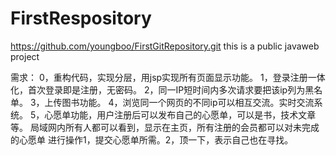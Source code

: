 ﻿FirstRespository
================

https://github.com/youngboo/FirstGitRepository.git
this is a public javaweb project

需求：
0，重构代码，实现分层，用jsp实现所有页面显示功能。
1，登录注册一体化，首次登录即是注册，无密码。
2，同一IP短时间内多次请求要把该ip列为黑名单。
3，上传图书功能。
4，浏览同一个网页的不同ip可以相互交流。实时交流系统。
5，心愿单功能，用户注册后可以发布自己的心愿单，可以是书，技术文章等。
局域网内所有人都可以看到，显示在主页，所有注册的会员都可以对未完成的心愿单
进行操作1，提交心愿单所需。2，顶一下，表示自己也在寻找。
